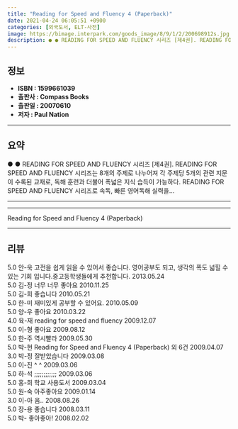 ```yaml
---
title: "Reading for Speed and Fluency 4 (Paperback)"
date: 2021-04-24 06:05:51 +0900
categories: [외국도서, ELT-사전]
image: https://bimage.interpark.com/goods_image/8/9/1/2/200698912s.jpg
description: ● ● READING FOR SPEED AND FLUENCY 시리즈 [제4권]. READING FOR SPEED AND FLUENCY 시리즈는 8개의 주제로 나누어져 각 주제당 5개의 관련 지문이 수록된 교재로, 독해 훈련과 더불어 폭넓은 지식 습득이 가능하다. READING FOR
---
```


## **정보**

- **ISBN : 1599661039**
- **출판사 : Compass Books**
- **출판일 : 20070610**
- **저자 : Paul Nation**

------



## **요약**

●  ●  READING FOR SPEED AND FLUENCY 시리즈 [제4권]. READING FOR SPEED AND FLUENCY 시리즈는 8개의 주제로 나누어져 각 주제당 5개의 관련 지문이 수록된 교재로, 독해 훈련과 더불어 폭넓은 지식 습득이 가능하다. READING FOR SPEED AND FLUENCY 시리즈로 속독, 빠른 영어독해 실력을... 

------



------


Reading for Speed and Fluency 4 (Paperback) 

------


## **리뷰** 

5.0 안-욱 고전을 쉽게 읽을 수 있어서 좋습니다. 영어공부도 되고, 생각의 폭도 넓힐 수 있는 기회 입니다.중고등학생들에게 추천합니다. 2013.05.24 <br/>5.0 김-정 너무 너무 좋아요 2010.11.25 <br/>5.0 김-희 좋습니다 2010.05.21 <br/>5.0 한-미 재미있게 공부할 수 있어요. 2010.05.09 <br/>5.0 양-우 좋아요 2010.03.22 <br/>4.0 육-재 reading for speed and fluency 2009.12.07 <br/>5.0 이-형 좋아요 2009.08.12 <br/>5.0 한-주 역시빨라 2009.05.30 <br/>5.0 박-현 Reading for Speed and Fluency 4 (Paperback) 외 6건 2009.04.07 <br/>3.0 박-정 잘받았습니다 2009.03.08 <br/>5.0 이-진 ^ ^ 2009.03.06 <br/>5.0 하-석 ;;;;;;;;;;;; 2009.03.06 <br/>5.0 홍-희 학교 사용도서 2009.03.04 <br/>5.0 원-숙 아주좋아요 2009.01.14 <br/>3.0 이-아 음.. 2008.08.26 <br/>5.0 장-용 좋습니다 2008.03.11 <br/>5.0 박- 좋아좋아! 2008.02.02 <br/>